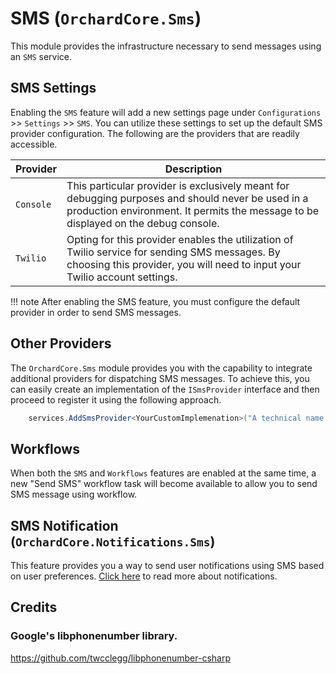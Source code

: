 # SMS (`OrchardCore.Sms`)

This module provides the infrastructure necessary to send messages using an `SMS` service.

## SMS Settings

Enabling the `SMS` feature will add a new settings page under `Configurations` >> `Settings` >> `SMS`. You can utilize these settings to set up the default SMS provider configuration. The following are the providers that are readily accessible.

| Provider | Description |
| --- | --- |
| `Console` | This particular provider is exclusively meant for debugging purposes and should never be used in a production environment. It permits the message to be displayed on the debug console. |
| `Twilio` | Opting for this provider enables the utilization of Twilio service for sending SMS messages. By choosing this provider, you will need to input your Twilio account settings. |

!!! note
    After enabling the SMS feature, you must configure the default provider in order to send SMS messages.

## Other Providers

The `OrchardCore.Sms` module provides you with the capability to integrate additional providers for dispatching SMS messages. To achieve this, you can easily create an implementation of the `ISmsProvider` interface and then proceed to register it using the following approach.

```csharp
    services.AddSmsProvider<YourCustomImplemenation>("A technical name for your implementation")
```

## Workflows

When both the `SMS` and `Workflows` features are enabled at the same time, a new "Send SMS" workflow task will become available to allow you to send SMS message using workflow.

## SMS Notification (`OrchardCore.Notifications.Sms`)

This feature provides you a way to send user notifications using SMS based on user preferences. [Click here](../Notifications/README.md) to read more about notifications.

## Credits

### Google's libphonenumber library.

<https://github.com/twcclegg/libphonenumber-csharp>
